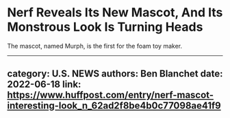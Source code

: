 # Nerf Reveals Its New Mascot, And Its Monstrous Look Is Turning Heads

The mascot, named Murph, is the first for the foam toy maker.

---
category: U.S. NEWS
authors: Ben Blanchet
date: 2022-06-18
link: https://www.huffpost.com/entry/nerf-mascot-interesting-look_n_62ad2f8be4b0c77098ae41f9
---
